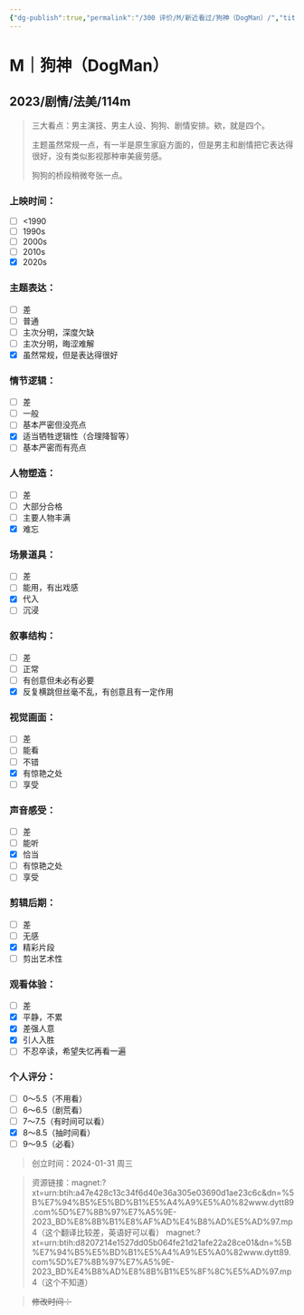 ```yaml
---
{"dg-publish":true,"permalink":"/300 评价/M/新近看过/狗神（DogMan）/","title":"狗神（DogMan）","tags":["M","剧情"],"created":"2024-01-31T20:54:59.874+08:00","updated":"2024-01-31T21:08:18.418+08:00"}
---
```


# M｜狗神（DogMan）
## 2023/剧情/法美/114m
>三大看点：男主演技、男主人设、狗狗、剧情安排。欸，就是四个。
>
>主题虽然常规一点，有一半是原生家庭方面的，但是男主和剧情把它表达得很好，没有类似影视那种审美疲劳感。
>
>狗狗的桥段稍微夸张一点。
### 上映时间：
- [ ] <1990
- [ ] 1990s
- [ ] 2000s
- [ ] 2010s
- [x] 2020s
### 主题表达：
- [ ] 差
- [ ] 普通
- [ ] 主次分明，深度欠缺
- [ ] 主次分明，晦涩难解
- [x] 虽然常规，但是表达得很好
### 情节逻辑：
- [ ] 差
- [ ] 一般
- [ ] 基本严密但没亮点
- [x] 适当牺牲逻辑性（合理降智等）
- [ ] 基本严密而有亮点
### 人物塑造：
- [ ] 差
- [ ] 大部分合格
- [ ] 主要人物丰满
- [x] 难忘
### 场景道具：
- [ ] 差
- [ ] 能用，有出戏感
- [x] 代入
- [ ] 沉浸
### 叙事结构：
- [ ] 差
- [ ] 正常
- [ ] 有创意但未必有必要
- [x] 反复横跳但丝毫不乱，有创意且有一定作用
### 视觉画面：
- [ ] 差
- [ ] 能看
- [ ] 不错
- [x] 有惊艳之处
- [ ] 享受
### 声音感受：
- [ ] 差
- [ ] 能听
- [x] 恰当
- [ ] 有惊艳之处
- [ ] 享受
### 剪辑后期：
- [ ] 差
- [ ] 无感
- [x] 精彩片段
- [ ] 剪出艺术性
### 观看体验：
- [ ] 差
- [x] 平静，不累
- [x] 差强人意
- [x] 引人入胜
- [ ] 不忍卒读，希望失忆再看一遍
### 个人评分：
- [ ] 0～5.5（不用看）
- [ ] 6～6.5（剧荒看）
- [ ] 7～7.5（有时间可以看）
- [x] 8～8.5（抽时间看）
- [ ] 9～9.5（必看）

>创立时间：2024-01-31 周三

>资源链接：magnet:?xt=urn:btih:a47e428c13c34f6d40e36a305e03690d1ae23c6c&dn=%5B%E7%94%B5%E5%BD%B1%E5%A4%A9%E5%A0%82www.dytt89.com%5D%E7%8B%97%E7%A5%9E-2023_BD%E8%8B%B1%E8%AF%AD%E4%B8%AD%E5%AD%97.mp4（这个翻译比较差，英语好可以看）
>magnet:?xt=urn:btih:d8207214e1527dd05b064fe21d21afe22a28ce01&dn=%5B%E7%94%B5%E5%BD%B1%E5%A4%A9%E5%A0%82www.dytt89.com%5D%E7%8B%97%E7%A5%9E-2023_BD%E4%B8%AD%E8%8B%B1%E5%8F%8C%E5%AD%97.mp4（这个不知道）

>~~修改时间：~~



